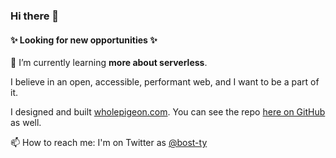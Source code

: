 ### Hi there 👋

#### ✨ Looking for new opportunities ✨

🌱 I’m currently learning **more about serverless**.

I believe in an open, accessible, performant web, and I want to be a part of it. 

<!-- 🔭 I’m currently working on **getting fancier with React**. -->

I designed and built [wholepigeon.com](wholpigeon.com). You can see the repo [here on GitHub](https://github.com/bost-ty/wholepigeon) as well.

📫 How to reach me: I'm on Twitter as [@bost-ty](https://twitter.com/bost-ty/)

<!--
**bost-ty/bost-ty** is a ✨ _special_ ✨ repository because its `README.md` (this file) appears on your GitHub profile.

Here are some ideas to get you started:

- 👯 I’m looking to collaborate on ...
- 🤔 I’m looking for help with ...
- 💬 Ask me about ...
- 📫 How to reach me: ...
- 😄 Pronouns: ...
- ⚡ Fun fact: ...
-->
